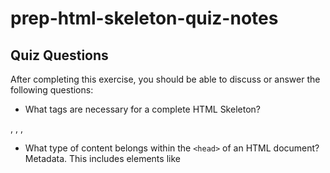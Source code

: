 # prep-html-skeleton-quiz-notes

## Quiz Questions

After completing this exercise, you should be able to discuss or answer the following questions:

- What tags are necessary for a complete HTML Skeleton?
<!DOCTYPE html>, <html>, <head>, <body>

- What type of content belongs within the `<head>` of an HTML document?
  Metadata. This includes elements like <title>, <meta>, <link>, <script>, <style>.

- What type of content belongs within the `<body>` of an HTML document?
  Content that will be visible to users when they visit the page, like text, images, links, forms, etc.

- Where must the `DOCTYPE` declaration appear in a valid HTML document?
  Right up top, at the very **beginning**.

## Notes

All student notes should be written here.

How to write `Code Examples` in markdown

for JS:

```javascript
const data = 'Howdy';
```

for HTML:

```html
<div>
  <p>This is text content</p>
</div>
```

for CSS:

```css
div {
  width: 100%;
}
```
